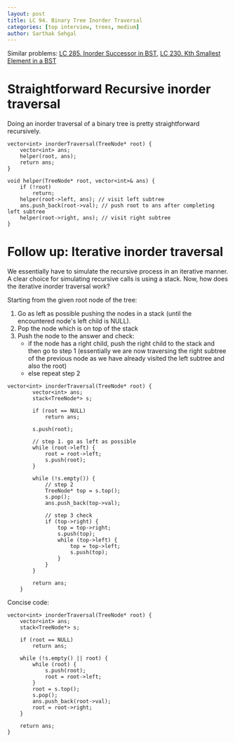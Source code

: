 ```yaml
---
layout: post
title: LC 94. Binary Tree Inorder Traversal
categories: [top interview, trees, medium]
author: Sarthak Sehgal
---
```

Similar problems: [LC 285. Inorder Successor in BST](https://leetcode.com/problems/inorder-successor-in-bst/), [LC 230. Kth Smallest Element in a BST](https://leetcode.com/problems/kth-smallest-element-in-a-bst/)

# Straightforward Recursive inorder traversal
Doing an inorder traversal of a binary tree is pretty straightforward recursively.
```
vector<int> inorderTraversal(TreeNode* root) {
    vector<int> ans;
    helper(root, ans);
    return ans;
}

void helper(TreeNode* root, vector<int>& ans) {
    if (!root)
        return;
    helper(root->left, ans); // visit left subtree
    ans.push_back(root->val); // push root to ans after completing left subtree
    helper(root->right, ans); // visit right subtree
}
```

# Follow up: Iterative inorder traversal
We essentially have to simulate the recursive process in an iterative manner. A clear choice for simulating recursive calls is using a stack.
Now, how does the iterative inorder traversal work?

Starting from the given root node of the tree:
1. Go as left as possible pushing the nodes in a stack (until the encountered node's left child is NULL).
2. Pop the node which is on top of the stack
2. Push the node to the answer and check:
    - if the node has a right child, push the right child to the stack and then go to step 1 (essentially we are now traversing the right subtree of the previous node as we have already visited the left subtree and also the root)
    - else repeat step 2

```
vector<int> inorderTraversal(TreeNode* root) {
        vector<int> ans;
        stack<TreeNode*> s;

        if (root == NULL)
            return ans;

        s.push(root);

        // step 1. go as left as possible
        while (root->left) {
            root = root->left;
            s.push(root);
        }

        while (!s.empty()) {
            // step 2
            TreeNode* top = s.top();
            s.pop();
            ans.push_back(top->val);

            // step 3 check
            if (top->right) {
                top = top->right;
                s.push(top);
                while (top->left) {
                    top = top->left;
                    s.push(top);
                }
            }
        }

        return ans;
    }
```

Concise code:
```
vector<int> inorderTraversal(TreeNode* root) {
    vector<int> ans;
    stack<TreeNode*> s;

    if (root == NULL)
        return ans;

    while (!s.empty() || root) {
        while (root) {
            s.push(root);
            root = root->left;
        }
        root = s.top();
        s.pop();
        ans.push_back(root->val);
        root = root->right;
    }

    return ans;
}
```